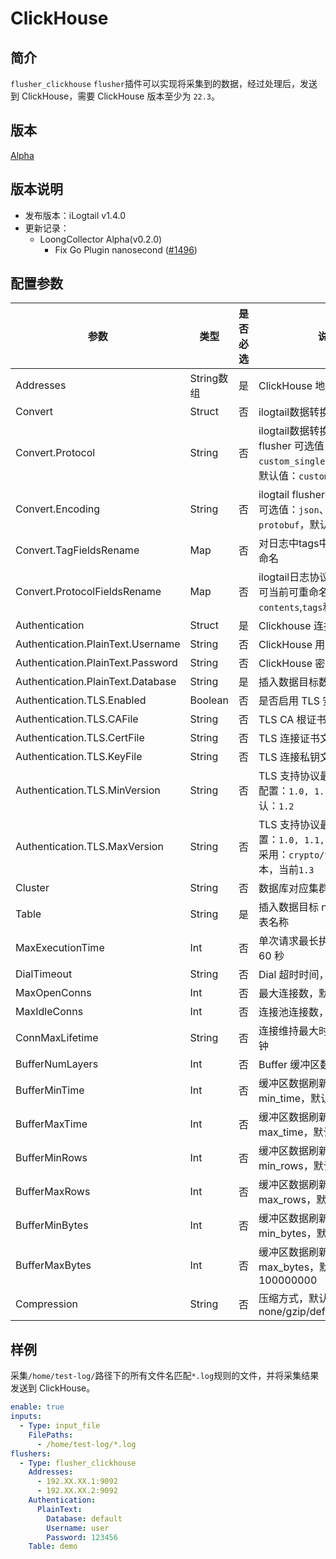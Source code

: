 # ClickHouse

## 简介

`flusher_clickhouse` `flusher`插件可以实现将采集到的数据，经过处理后，发送到 ClickHouse，需要 ClickHouse 版本至少为 `22.3`。

## 版本

[Alpha](../../stability-level.md)

## 版本说明

* 发布版本：iLogtail v1.4.0
* 更新记录：
  * LoongCollector Alpha(v0.2.0)
    * Fix Go Plugin nanosecond ([#1496](https://github.com/alibaba/loongcollector/pull/1496))

## 配置参数

| 参数                                | 类型       | 是否必选 | 说明                                                                                 |
|-----------------------------------|----------|------|------------------------------------------------------------------------------------|
| Addresses                         | String数组 | 是    | ClickHouse 地址                                                                      |
| Convert                           | Struct   | 否    | ilogtail数据转换协议配置                                                                   |
| Convert.Protocol                  | String   | 否    | ilogtail数据转换协议，kafka flusher 可选值：`custom_single`,`otlp_log_v1`。默认值：`custom_single` |
| Convert.Encoding                  | String   | 否    | ilogtail flusher数据转换编码，可选值：`json`、`none`、`protobuf`，默认值：`json`                     |
| Convert.TagFieldsRename           | Map      | 否    | 对日志中tags中的json字段重命名                                                                |
| Convert.ProtocolFieldsRename      | Map      | 否    | ilogtail日志协议字段重命名，可当前可重命名的字段：`contents`,`tags`和`time`                              |
| Authentication                    | Struct   | 是    | Clickhouse 连接访问认证配置                                                                |
| Authentication.PlainText.Username | String   | 否    | ClickHouse 用户名                                                                     |
| Authentication.PlainText.Password | String   | 否    | ClickHouse 密码                                                                      |
| Authentication.PlainText.Database | String   | 是    | 插入数据目标数据库名称                                                                        |
| Authentication.TLS.Enabled        | Boolean  | 否    | 是否启用 TLS 安全连接,                                                                     |
| Authentication.TLS.CAFile         | String   | 否    | TLS CA 根证书文件路径                                                                     |
| Authentication.TLS.CertFile       | String   | 否    | TLS 连接证书文件路径                                                                       |
| Authentication.TLS.KeyFile        | String   | 否    | TLS 连接私钥文件路径                                                                       |
| Authentication.TLS.MinVersion     | String   | 否    | TLS 支持协议最小版本，可选配置：`1.0, 1.1, 1.2, 1.3`,默认：`1.2`                                    |
| Authentication.TLS.MaxVersion     | String   | 否    | TLS 支持协议最大版本,可选配置：`1.0, 1.1, 1.2, 1.3`,默认采用：`crypto/tls`支持的版本，当前`1.3`              |
| Cluster                           | String   | 否    | 数据库对应集群名称                                                                          |
| Table                             | String   | 是    | 插入数据目标 null engine 数据表名称                                                           |
| MaxExecutionTime                  | Int      | 否    | 单次请求最长执行时间，默认 60 秒                                                                 |
| DialTimeout                       | String   | 否    | Dial 超时时间，默认 10 秒                                                                  |
| MaxOpenConns                      | Int      | 否    | 最大连接数，默认 5                                                                         |
| MaxIdleConns                      | Int      | 否    | 连接池连接数，默认 5                                                                        |
| ConnMaxLifetime                   | String   | 否    | 连接维持最大时长，默认 10 分钟                                                                  |
| BufferNumLayers                   | Int      | 否    | Buffer 缓冲区数量，默认 16                                                                 |
| BufferMinTime                     | Int      | 否    | 缓冲区数据刷新限制条件 min_time，默认 10                                                         |
| BufferMaxTime                     | Int      | 否    | 缓冲区数据刷新限制条件 max_time，默认 100                                                        |
| BufferMinRows                     | Int      | 否    | 缓冲区数据刷新限制条件 min_rows，默认 10000                                                      |
| BufferMaxRows                     | Int      | 否    | 缓冲区数据刷新限制条件 max_rows，默认 1000000                                                    |
| BufferMinBytes                    | Int      | 否    | 缓冲区数据刷新限制条件 min_bytes，默认 10000000                                                  |
| BufferMaxBytes                    | Int      | 否    | 缓冲区数据刷新限制条件 max_bytes，默认 100000000                                                 |
| Compression                       | String   | 否    | 压缩方式，默认 lz4，可选 none/gzip/deflate/lz4/br/zstd                                       |

## 样例

采集`/home/test-log/`路径下的所有文件名匹配`*.log`规则的文件，并将采集结果发送到 ClickHouse。

```yaml
enable: true
inputs:
  - Type: input_file
    FilePaths: 
      - /home/test-log/*.log
flushers:
  - Type: flusher_clickhouse
    Addresses: 
      - 192.XX.XX.1:9092
      - 192.XX.XX.2:9092
    Authentication:
      PlainText:
        Database: default
        Username: user
        Password: 123456
    Table: demo
```
